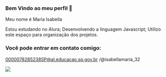 ### Bem Vindo ao meu perfil 👋

Meu nome é Maria Isabella

Estou estudando no Alura;
Desenvolvendo a linguagem Javascript;
Utilizo este espaço para organização dos projetos.

### Você pode entrar em contato comigo:
0000078285238SP@al.educacao.sp.gov.br
/@isabellamaria_32

![](https://media.tenor.com/kv7d3oWNKgYAAAAM/dog-pomeranian.gif)

